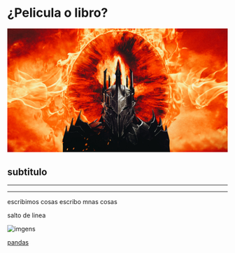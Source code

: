 # ¿Pelicula o libro?
![Sauron](images/Sauron.jpg)
## subtitulo
___
____

escribimos cosas
escribo mnas cosas 

salto de linea 

![imgens](imagenes/nombreimg.png)

[pandas](https://pandas.pydata.org/docs/)